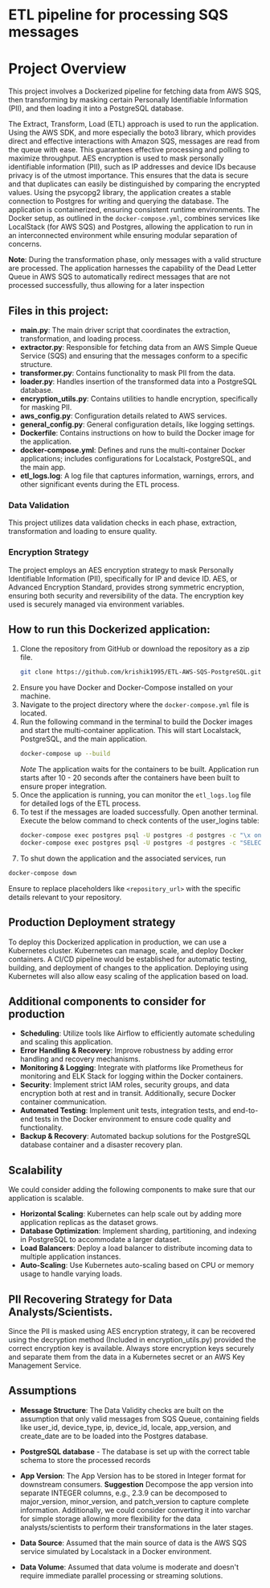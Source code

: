 # ETL pipeline for processing SQS messages 

# Project Overview

This project involves a Dockerized pipeline for fetching data from AWS SQS, then transforming by masking certain Personally Identifiable Information (PII), and then loading it into a PostgreSQL database.



The Extract, Transform, Load (ETL) approach is used to run the application. Using the AWS SDK, and more especially the boto3 library, which provides direct and effective interactions with Amazon SQS, messages are read from the queue with ease. This guarantees effective processing and polling to maximize throughput. AES encryption is used to mask personally identifiable information (PII), such as IP addresses and device IDs because privacy is of the utmost importance. This ensures that the data is secure and that duplicates can easily be distinguished by comparing the encrypted values. Using the psycopg2 library, the application creates a stable connection to Postgres for writing and querying the database. The application is containerized, ensuring consistent runtime environments. The Docker setup, as outlined in the `docker-compose.yml`, combines services like LocalStack (for AWS SQS) and Postgres, allowing the application to run in an interconnected environment while ensuring modular separation of concerns.

**Note**: During the transformation phase, only messages with a valid structure are processed. The application harnesses the capability of the Dead Letter Queue in AWS SQS to automatically redirect messages that are not processed successfully, thus allowing for a later inspection



## Files in this project:

- **main.py**: The main driver script that coordinates the extraction, transformation, and loading process.
- **extractor.py**: Responsible for fetching data from an AWS Simple Queue Service (SQS) and ensuring that the messages conform to a specific structure.
- **transformer.py**: Contains functionality to mask PII from the data.
- **loader.py**: Handles insertion of the transformed data into a PostgreSQL database.
- **encryption_utils.py**: Contains utilities to handle encryption, specifically for masking PII.
- **aws_config.py**: Configuration details related to AWS services.
- **general_config.py**: General configuration details, like logging settings.
- **Dockerfile**: Contains instructions on how to build the Docker image for the application.
- **docker-compose.yml**: Defines and runs the multi-container Docker applications; includes configurations for Localstack, PostgreSQL, and the main app.
- **etl_logs.log**: A log file that captures information, warnings, errors, and other significant events during the ETL process.

### Data Validation 

This project utilizes data validation checks in each phase, extraction, transformation and loading to ensure quality.

### Encryption Strategy

The project employs an AES encryption strategy to mask Personally Identifiable Information (PII), specifically for IP and device ID. AES, or Advanced Encryption Standard, provides strong symmetric encryption, ensuring both security and reversibility of the data. The encryption key used is securely managed via environment variables.


## How to run this Dockerized application:

1. Clone the repository from GitHub or download the repository as a zip file.
   ```bash
   git clone https://github.com/krishik1995/ETL-AWS-SQS-PostgreSQL.git
   ```
3. Ensure you have Docker and Docker-Compose installed on your machine.
4. Navigate to the project directory where the `docker-compose.yml` file is located.
5. Run the following command in the terminal to build the Docker images and start the multi-container application. This will start Localstack, PostgreSQL, and the main 
   application.
   ``` bash
   docker-compose up --build
   ```
   *Note* The application waits for the containers to be built. Application run starts after 10 - 20 seconds after the containers have been built to ensure proper integration. 
7. Once the application is running, you can monitor the `etl_logs.log` file for detailed logs of the ETL process.
8. To test if the messages are loaded successfully. Open another terminal. Execute the below command to check contents of the user_logins table:
   ```bash
   docker-compose exec postgres psql -U postgres -d postgres -c "\x on"
   docker-compose exec postgres psql -U postgres -d postgres -c "SELECT * FROM user_logins;"
   ```
10. To shut down the application and the associated services, run
   ``` bash
   docker-compose down
   ``` 

Ensure to replace placeholders like `<repository_url>` with the specific details relevant to your repository.
   

## Production Deployment strategy 

To deploy this Dockerized application in production, we can use a Kubernetes cluster. Kubernetes can manage, scale, and deploy Docker containers. A CI/CD pipeline would be established for automatic testing, building, and deployment of changes to the application. Deploying using Kubernetes will also allow easy scaling of the application based on load.

## Additional components to consider for production

- **Scheduling**: Utilize tools like Airflow to efficiently automate scheduling and scaling this application.
- **Error Handling & Recovery**: Improve robustness by adding error handling and recovery mechanisms.
- **Monitoring & Logging**: Integrate with platforms like Prometheus for monitoring and ELK Stack for logging within the Docker containers.
- **Security**: Implement strict IAM roles, security groups, and data encryption both at rest and in transit. Additionally, secure Docker container communication.
- **Automated Testing**: Implement unit tests, integration tests, and end-to-end tests in the Docker environment to ensure code quality and functionality.
- **Backup & Recovery**: Automated backup solutions for the PostgreSQL database container and a disaster recovery plan.

## Scalability
We could consider adding the following components to make sure that our application is scalable.
- **Horizontal Scaling**: Kubernetes can help scale out by adding more application replicas as the dataset grows.
- **Database Optimization**: Implement sharding, partitioning, and indexing in PostgreSQL to accommodate a larger dataset.
- **Load Balancers**: Deploy a load balancer to distribute incoming data to multiple application instances.
- **Auto-Scaling**: Use Kubernetes auto-scaling based on CPU or memory usage to handle varying loads.

## PII Recovering Strategy for Data Analysts/Scientists.

Since the PII is masked using AES encryption strategy, it can be recovered using the decryption method (Included in encryption_utils.py) provided the correct encryption key is available. Always store encryption keys securely and separate them from the data in a Kubernetes secret or an AWS Key Management Service.

## Assumptions
- **Message Structure**: The Data Validity checks are built on the assumption that only valid messages from SQS Queue, containing fields like user_id, 
                          device_type, ip, device_id, locale, app_version, and create_date are to be loaded into the Postgres database.
- **PostgreSQL database** - The database is set up with the correct table schema to store the processed records                         
  
- **App Version**: The App Version has to be stored in Integer format for downstream consumers. **Suggestion** Decompose the app version into separate INTEGER columns, e.g., 
                   2.3.9 can be decomposed to major_version, minor_version, and patch_version to capture complete information. Additionally, we could consider converting it into 
                   varchar for simple storage allowing more flexibility for the data analysts/scientists to perform their transformations in the later stages.
- **Data Source**: Assumed that the main source of data is the AWS SQS service simulated by Localstack in a Docker environment.
- **Data Volume**: Assumed that data volume is moderate and doesn't require immediate parallel processing or streaming solutions.


